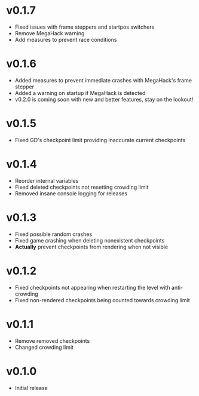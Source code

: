 # v0.1.7
 * Fixed issues with frame steppers and startpos switchers
 * Remove MegaHack warning
 * Add measures to prevent race conditions

# v0.1.6
 * Added measures to prevent immediate crashes with MegaHack's frame stepper
 * Added a warning on startup if MegaHack is detected
 * <cy>v0.2.0</c> is coming soon with new and better features, stay on the lookout!

# v0.1.5
 * Fixed GD's checkpoint limit providing inaccurate current checkpoints

# v0.1.4

 * Reorder internal variables
 * Fixed deleted checkpoints not resetting crowding limit
 * Removed insane console logging for releases

# v0.1.3

 * Fixed possible random crashes
 * Fixed game crashing when deleting nonexistent checkpoints
 * **Actually** prevent checkpoints from rendering when not visible

# v0.1.2

 * Fixed checkpoints not appearing when restarting the level with anti-crowding
 * Fixed non-rendered checkpoints being counted towards crowding limit

# v0.1.1

 * Remove removed checkpoints
 * Changed crowding limit

# v0.1.0

 * Initial release